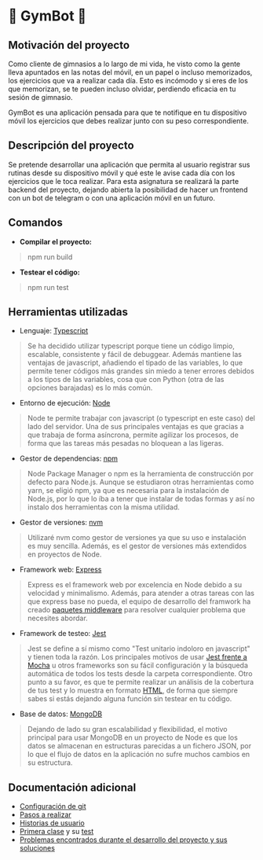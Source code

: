 # :muscle: GymBot :muscle:

## Motivación del proyecto

Como cliente de gimnasios a lo largo de mi vida, he visto como la gente lleva apuntados en las notas del móvil, en un papel o incluso memorizados, los ejercicios que va a realizar cada día. Esto es incómodo y si eres de los que memorizan, se te pueden incluso olvidar, perdiendo eficacia en tu sesión de gimnasio.

GymBot es una aplicación pensada para que te notifique en tu dispositivo móvil los ejercicios que debes realizar junto con su peso correspondiente.

## Descripción del proyecto

Se pretende desarrollar una aplicación que permita al usuario registrar sus rutinas desde su dispositivo móvil y qué este le avise cada día con los ejercicios que le toca realizar.
Para esta asignatura se realizará la parte backend del proyecto, dejando abierta la posibilidad de hacer un frontend con un bot de telegram o con una aplicación móvil en un futuro.

## Comandos

* **Compilar el proyecto:**
> npm run build
* **Testear el código:**
> npm run test

## Herramientas utilizadas

* Lenguaje: [Typescript](https://www.typescriptlang.org)
> Se ha decidido utilizar typescript porque tiene un código limpio, escalable, consistente y fácil de debuggear. Además mantiene las ventajas de javascript, añadiendo el tipado de las variables, lo que permite tener códigos más grandes sin miedo a tener errores debidos a los tipos de las variables, cosa que con Python (otra de las opciones barajadas) es lo más común.
* Entorno de ejecución: [Node](https://nodejs.org)
> Node te permite trabajar con javascript (o typescript en este caso) del lado del servidor. Una de sus principales ventajas es que gracias a que trabaja de forma asíncrona, permite agilizar los procesos, de forma que las tareas más pesadas no bloquean a las ligeras.
* Gestor de dependencias: [npm](https://www.npmjs.com/)
> Node Package Manager o npm es la herramienta de construcción por defecto para Node.js. Aunque se estudiaron otras herramientas como yarn, se eligió npm, ya que es necesaria para la instalación de Node.js, por lo que lo íba a tener que instalar de todas formas y así no instalo dos herramientas con la misma utilidad.
* Gestor de versiones: [nvm](https://github.com/nvm-sh/nvm/blob/master/README.md)
> Utilizaré nvm como gestor de versiones ya que su uso e instalación es muy sencilla. Además, es el gestor de versiones más extendidos en proyectos de Node.
* Framework web: [Express](https://expressjs.com)
> Express es el framework web por excelencia en Node debido a su velocidad y minimalismo. Además, para atender a otras tareas con las que express base no pueda, el equipo de desarrollo del framwork ha creado [paquetes middleware](https://expressjs.com/en/resources/middleware.html) para resolver cualquier problema que necesites abordar.
* Framework de testeo: [Jest](https://jestjs.io)
> Jest se define a sí mismo como "Test unitario indoloro en javascript" y tienen toda la razón. Los principales motivos de usar [Jest frente a Mocha](https://andrew.codes/jest-vs-mocha-why-jest-wins/) u otros frameworks son su fácil configuración y la búsqueda automática de todos los tests desde la carpeta correspondiente. Otro punto a su favor, es que te permite realizar un análisis de la cobertura de tus test y lo muestra en formato [HTML](docs/coverage/lcov-report/index.html), de forma que siempre sabes si estás dejando alguna función sin testear en tu código.
* Base de datos: [MongoDB](https://www.mongodb.com)
> Dejando de lado su gran escalabilidad y flexibilidad, el motivo principal para usar MongoDB en un proyecto de Node es que los datos se almacenan en estructuras parecidas a un fichero JSON, por lo que el flujo de datos en la aplicación no sufre muchos cambios en su estructura.

## Documentación adicional

* [Configuración de git](docs/git-config.md)
* [Pasos a realizar](docs/pasos.md)
* [Historias de usuario](docs/hu.md)
* [Primera clase](src/models/exercise.ts) y su [test](src/__tests__/exercise.test.ts)
* [Problemas encontrados durante el desarrollo del proyecto y sus soluciones](docs/errors.md)